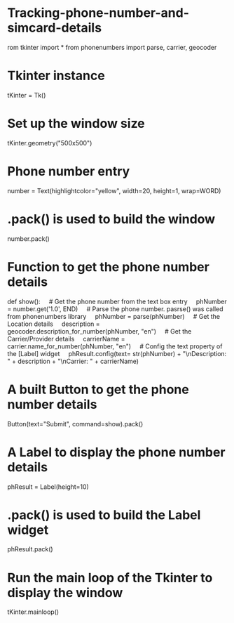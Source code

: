 # Tracking-phone-number-and-simcard-details
rom tkinter import *
from phonenumbers import parse, carrier, geocoder
# Tkinter instance
tKinter = Tk()
# Set up the window size
tKinter.geometry("500x500")
# Phone number entry
number = Text(highlightcolor="yellow", width=20, height=1, wrap=WORD)
# .pack() is used to build the window
number.pack()
# Function to get the phone number details
def show():
    # Get the phone number from the text box entry
    phNumber = number.get('1.0', END)
    # Parse the phone number. pasrse() was called from phonenumbers library
    phNumber = parse(phNumber)
    # Get the Location details
    description = geocoder.description_for_number(phNumber, "en")
    # Get the Carrier/Provider details
    carrierName = carrier.name_for_number(phNumber, "en")
    # Config the text property of the [Label] widget
    phResult.config(text= str(phNumber) + "\nDescription: " + description + "\nCarrier: " + carrierName)
 
# A built Button to get the phone number details
Button(text="Submit", command=show).pack()
 
# A Label to display the phone number details
phResult = Label(height=10)
 
# .pack() is used to build the Label widget
phResult.pack()
 
# Run the main loop of the Tkinter to display the window
tKinter.mainloop()
